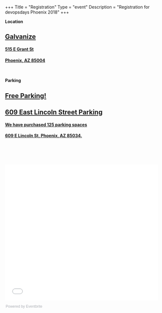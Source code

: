 +++
Title = "Registration"
Type = "event"
Description = "Registration for devopsdays Phoenix 2018"
+++

 <div class = "row">
  <div class = "col-md-2">
    <strong>Location </strong>
  </div>
  <div class = "col-md-8">
    <a href="https://www.google.com/maps/place/Galvanize/@33.4404542,-112.0691178,17z/data=!3m1!4b1!4m5!3m4!1s0x872b11f414a2c7f9:0xcb59c53c5b9b566a!8m2!3d33.4404542!4d-112.0669238" target="_blank">
      <h2>Galvanize</h2>
      <h4>515 E Grant St</h4>
      <h4>Phoenix, AZ 85004</h4>
    </a>
  </div>
</div>
<div class="row"><div class="col-md-12"><p>&nbsp;</p></div></div>
<div class="row">
  <div class="col-md-2"><strong>Parking</strong></div>
  <div class="col-md-10"><a href="https://www.google.com/maps/place/609+East+Lincoln+Street+Parking/@33.4408416,-112.0665553,375m/data=!3m1!1e3!4m8!1m2!2m1!1s609+East+Lincoln+Street+Parking,+609+E+Lincoln+St,+Phoenix,+AZ+85034!3m4!1s0x872b11f423d31b11:0x5021f1fb7ffe961!8m2!3d33.4414917!4d-112.0659275"><h2>Free Parking!</h2><h2>609 East Lincoln Street Parking</h2><h4>We have purchased 125 parking spaces</h4><h4>609 E Lincoln St, Phoenix, AZ 85034.</h4></a>
  </div>
</div>
<div class="row"><div class="col-md-12"><p>&nbsp;</p></div></div>


<div style="width:100%; text-align:left;margin-top:50px">
  <iframe src="//eventbrite.com/tickets-external?eid=47725870363&ref=etckt" frameborder="0" height="450" width="100%" vspace="0" hspace="0" marginheight="5" marginwidth="5" scrolling="auto" allowtransparency="true"></iframe>
  <div style="font-family:Helvetica, Arial; font-size:12px; padding:10px 0 5px; margin:2px; width:100%; text-align:left;" >
    <a class="powered-by-eb" style="color: #ADB0B6; text-decoration: none;" target="_blank" href="http://www.eventbrite.com/">Powered by Eventbrite</a>
  </div>
</div>
